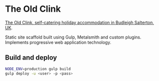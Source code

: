 # The Old Clink

[The Old Clink, self-catering holiday accommodation in Budleigh Salterton, UK](https://www.theoldclink.co.uk/).

Static site scaffold built using Gulp, Metalsmith and custom plugins. Implements progressive web application technology.

## Build and deploy

```bash
NODE_ENV=production gulp build
gulp deploy -u <user> -p <pass>
```
